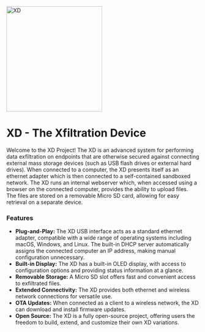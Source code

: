 <img width="250" height="275" alt="XD" src="https://github.com/user-attachments/assets/3bfb078b-be8e-49ef-a88a-232b1f4e7752" />

# XD - The Xfiltration Device
Welcome to the XD Project! The XD is an advanced system for performing data exfiltration on endpoints that are otherwise secured against connecting external mass storage devices (such as USB flash drives or external hard drives). When connected to a computer, the XD presents itself as an ethernet adapter which is then connected to a self-contained sandboxed network. The XD runs an internal webserver which, when accessed using a browser on the connected computer, provides the ability to upload files. The files are stored on a removable Micro SD card, allowing for easy retrieval on a separate device. 

### Features
- <b>Plug-and-Play:</b> The XD USB interface acts as a standard ethernet adapter, compatible with a wide range of operating systems including macOS, Windows, and Linux. The built-in DHCP server automatically assigns the connected computer an IP address, making manual configuration unnecessary.
- <b>Built-in Display:</b> The XD has a built-in OLED display, with access to configuration options and providing status information at a glance.
- <b>Removable Storage:</b> A Micro SD slot offers fast and convenient access to exfiltrated files.
- <b>Extended Connectivity:</b> The XD provides both ethernet and wireless network connections for versatile use.
- <b>OTA Updates:</b> When connected as a client to a wireless network, the XD can download and install firmware updates.
- <b>Open Source:</b> The XD is a fully open-source project, offering users the freedom to build, extend, and customize their own XD variations.
